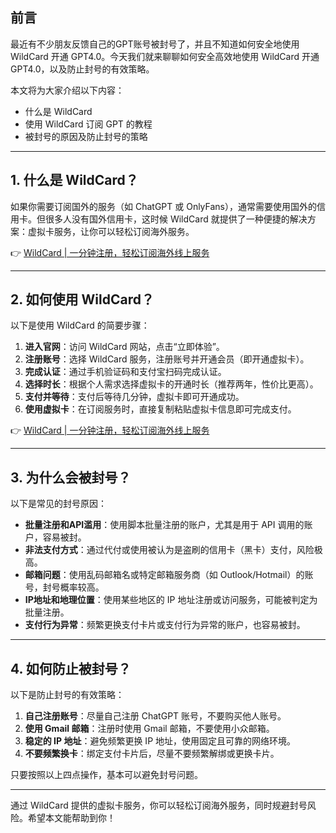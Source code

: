 ## 前言

最近有不少朋友反馈自己的GPT账号被封号了，并且不知道如何安全地使用 WildCard 开通 GPT4.0。今天我们就来聊聊如何安全高效地使用 WildCard 开通 GPT4.0，以及防止封号的有效策略。

本文将为大家介绍以下内容：
- 什么是 WildCard
- 使用 WildCard 订阅 GPT 的教程
- 被封号的原因及防止封号的策略

---

## 1. 什么是 WildCard？

如果你需要订阅国外的服务（如 ChatGPT 或 OnlyFans），通常需要使用国外的信用卡。但很多人没有国外信用卡，这时候 WildCard 就提供了一种便捷的解决方案：虚拟卡服务，让你可以轻松订阅海外服务。

👉 [WildCard | 一分钟注册，轻松订阅海外线上服务](https://bit.ly/bewildcard)

---

## 2. 如何使用 WildCard？

以下是使用 WildCard 的简要步骤：

1. **进入官网**：访问 WildCard 网站，点击“立即体验”。
2. **注册账号**：选择 WildCard 服务，注册账号并开通会员（即开通虚拟卡）。
3. **完成认证**：通过手机验证码和支付宝扫码完成认证。
4. **选择时长**：根据个人需求选择虚拟卡的开通时长（推荐两年，性价比更高）。
5. **支付并等待**：支付后等待几分钟，虚拟卡即可开通成功。
6. **使用虚拟卡**：在订阅服务时，直接复制粘贴虚拟卡信息即可完成支付。

👉 [WildCard | 一分钟注册，轻松订阅海外线上服务](https://bit.ly/bewildcard)

---

## 3. 为什么会被封号？

以下是常见的封号原因：

- **批量注册和API滥用**：使用脚本批量注册的账户，尤其是用于 API 调用的账户，容易被封。
- **非法支付方式**：通过代付或使用被认为是盗刷的信用卡（黑卡）支付，风险极高。
- **邮箱问题**：使用乱码邮箱名或特定邮箱服务商（如 Outlook/Hotmail）的账号，封号概率较高。
- **IP地址和地理位置**：使用某些地区的 IP 地址注册或访问服务，可能被判定为批量注册。
- **支付行为异常**：频繁更换支付卡片或支付行为异常的账户，也容易被封。

---

## 4. 如何防止被封号？

以下是防止封号的有效策略：

1. **自己注册账号**：尽量自己注册 ChatGPT 账号，不要购买他人账号。
2. **使用 Gmail 邮箱**：注册时使用 Gmail 邮箱，不要使用小众邮箱。
3. **稳定的 IP 地址**：避免频繁更换 IP 地址，使用固定且可靠的网络环境。
4. **不要频繁换卡**：绑定支付卡片后，尽量不要频繁解绑或更换卡片。

只要按照以上四点操作，基本可以避免封号问题。

---

通过 WildCard 提供的虚拟卡服务，你可以轻松订阅海外服务，同时规避封号风险。希望本文能帮助到你！